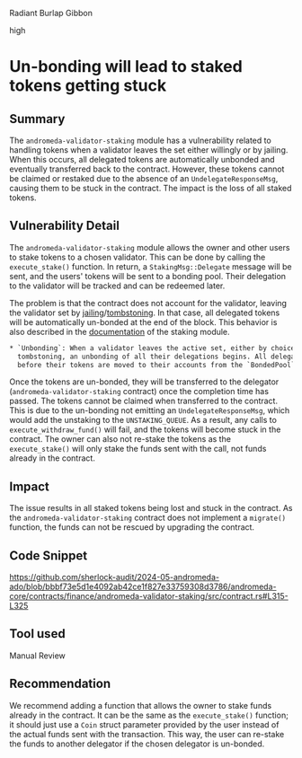 Radiant Burlap Gibbon

high

# Un-bonding will lead to staked tokens getting stuck

## Summary

The `andromeda-validator-staking` module has a vulnerability related to handling tokens when a validator leaves the set either willingly or by jailing. When this occurs, all delegated tokens are automatically unbonded and eventually transferred back to the contract. However, these tokens cannot be claimed or restaked due to the absence of an `UndelegateResponseMsg`, causing them to be stuck in the contract. The impact is the loss of all staked tokens. 

## Vulnerability Detail

The `andromeda-validator-staking` module allows the owner and other users to stake tokens to a chosen validator. This can be done by calling the `execute_stake()` function. In return, a `StakingMsg::Delegate` message will be sent, and the users' tokens will be sent to a bonding pool. Their delegation to the validator will be tracked and can be redeemed later.

The problem is that the contract does not account for the validator, leaving the validator set by [jailing](https://docs.cosmos.network/main/build/modules/slashing#liveness-tracking)/[tombstoning](https://docs.cosmos.network/main/build/modules/slashing#tombstone-caps). In that case, all delegated tokens will be automatically un-bonded at the end of the block. This behavior is also described in the [documentation](https://github.com/cosmos/cosmos-sdk/blob/433e3fd6d9cfec1a785df5ca3db691b9d3451a9c/x/staking/README.md?plain=1#L104) of the staking module.

```txt
* `Unbonding`: When a validator leaves the active set, either by choice or due to slashing, jailing or
  tombstoning, an unbonding of all their delegations begins. All delegations must then wait the UnbondingTime
  before their tokens are moved to their accounts from the `BondedPool`.
```

Once the tokens are un-bonded, they will be transferred to the delegator (`andromeda-validator-staking` contract) once the completion time has passed. The tokens cannot be claimed when transferred to the contract. This is due to the un-bonding not emitting an `UndelegateResponseMsg`, which would add the unstaking to the `UNSTAKING_QUEUE`. As a result, any calls to `execute_withdraw_fund()` will fail, and the tokens will become stuck in the contract. The owner can also not re-stake the tokens as the `execute_stake()` will only stake the funds sent with the call, not funds already in the contract.

## Impact

The issue results in all staked tokens being lost and stuck in the contract. As the `andromeda-validator-staking` contract does not implement a `migrate()` function, the funds can not be rescued by upgrading the contract.

## Code Snippet

https://github.com/sherlock-audit/2024-05-andromeda-ado/blob/bbbf73e5d1e4092ab42ce1f827e33759308d3786/andromeda-core/contracts/finance/andromeda-validator-staking/src/contract.rs#L315-L325
## Tool used

Manual Review

## Recommendation

We recommend adding a function that allows the owner to stake funds already in the contract. It can be the same as the `execute_stake()` function; it should just use a `Coin` struct parameter provided by the user instead of the actual funds sent with the transaction. This way, the user can re-stake the funds to another delegator if the chosen delegator is un-bonded.
